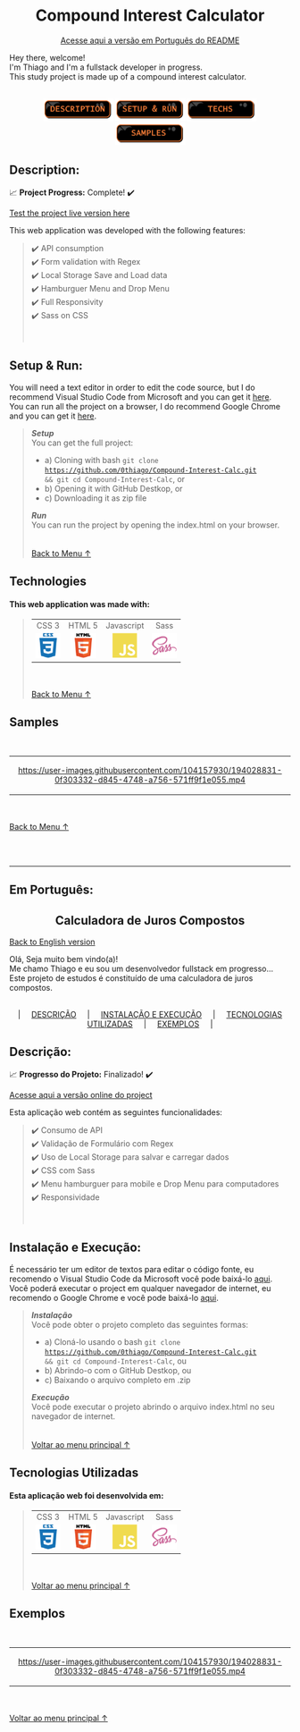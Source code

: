 <h1 align="center">Compound Interest Calculator</h1> 

<div align="center"><a href="#em-português">Acesse aqui a versão em Português do README</a></div>

Hey there, welcome!<br>
I'm Thiago and I'm a fullstack developer in progress.<br>
This study project is made up of a compound interest calculator.<br><br>

<div align="center">
  <a href="#description"><img src="https://github.com/0thiago/imgs/blob/main/readme-description1.png" width="125px" height="40px"></a>  
  <a href="#setup--run"><img src="https://github.com/0thiago/imgs/blob/main/readme-setuprun1.png" width="125px" height="40px"></a>
  <a href="#technologies"><img src="https://github.com/0thiago/imgs/blob/main/readme-techs1.png" width="125px" height="40px"></a>
  <a href="#samples"><img src="https://github.com/0thiago/imgs/blob/main/readme-samples1.png" width="125px" height="40px"></a>
</div>

<section id="#description">
<h2>Description:</h2>
  
:chart_with_upwards_trend: **Project Progress:** Complete! :heavy_check_mark:

<a href="https://0thiago.github.io/Compound-Interest-Calc/compound-interest-calculator.html">Test the project live version here</a> 

This web application was developed with the following features:
> :heavy_check_mark: API consumption<br> 
> :heavy_check_mark: Form validation with Regex<br>
> :heavy_check_mark: Local Storage Save and Load data<br>
> :heavy_check_mark: Hamburguer Menu and Drop Menu<br>
> :heavy_check_mark: Full Responsivity<br>
> :heavy_check_mark: Sass on CSS
><br><br><br>
</section>

<section id="#setuprun">
<h2>Setup & Run:</h2>
  
You will need a text editor in order to edit the code source, but I do recommend Visual Studio Code from Microsoft and you can get it [here](https://code.visualstudio.com/download).<br> 
You can run all the project on a browser, I do recommend Google Chrome and you can get it [here](https://www.google.com/chrome/thank-you.html).<br>

> *__Setup__*<br>
>You can get the full project:
> - a) Cloning with bash <code>git clone https://github.com/0thiago/Compound-Interest-Calc.git && git cd Compound-Interest-Calc</code>, or
> - b) Opening it with GitHub Destkop, or
> - c) Downloading it as zip file
>  
> __*Run*__<br>
>You can run the project by opening the index.html on your browser.
<br><br><br>
<a href="#compound-interest-calculator">Back to Menu ↑</a>
</section>
 
<section id="#techs">
<h2>Technologies</h2>
<h4>This web application was made with:</h4>
  
><table>
>  <tr align="center">
>    <td>CSS 3</td>
>    <td>HTML 5</td>
>    <td>Javascript</td>
>    <td>Sass</td>
>  <tr align="center">
>    <td><img src="https://github.com/devicons/devicon/blob/master/icons/css3/css3-plain-wordmark.svg" width="45px" height="45px"></td>
>    <td><img src="https://github.com/devicons/devicon/blob/master/icons/html5/html5-original-wordmark.svg" width="45px" height="45px"></td>
>    <td><img src="https://github.com/devicons/devicon/blob/master/icons/javascript/javascript-plain.svg" width="45px" height="45px"></td>
>    <td><img src="https://github.com/devicons/devicon/blob/master/icons/sass/sass-original.svg" width="45px" height="45px"></td>
>  </tr>
></table>
><br><br>
><a href="#compound-interest-calculator">Back to Menu ↑</a>
</section>

<section id="#samples">
<h2>Samples</h2><br>
<div align="center">
<table>
<tr align="center">
<td> 

https://user-images.githubusercontent.com/104157930/194028831-0f303332-d845-4748-a756-571ff9f1e055.mp4

</td>

</tr>
</table>
</div>
<br><br>
<a href="#compound-interest-calculator">Back to Menu ↑</a>
</section>

<!-- ================ INÍCIO SESSÃO EM PORTUGUÊS ================= -->
<br><br><hr>
<section id="#em-portugues">
<h2>Em Português:</h2>
<h1 align="center">Calculadora de Juros Compostos</h1>

<a href="#compound-interest-calculator">Back to English version</a>

Olá, Seja muito bem vindo(a)!<br>
Me chamo Thiago e eu sou um desenvolvedor fullstack em progresso...<br>
Este projeto de estudos é constituído de uma calculadora de juros compostos.<br><br>

<div align="center">
| &nbsp; &nbsp; <a href="#descrição">DESCRIÇÃO</a> &nbsp; &nbsp; | &nbsp; &nbsp; <a href="#instalação-e-execução">INSTALAÇÃO E EXECUÇÃO</a> &nbsp; &nbsp; | &nbsp; &nbsp; <a href="#tecnologias-utilizadas">TECNOLOGIAS UTILIZADAS</a> &nbsp; &nbsp; | &nbsp; &nbsp; <a href="#exemplos">EXEMPLOS</a></td> &nbsp; &nbsp; |
</div>

<section id="#descrição">
<h2>Descrição:</h2>
  
:chart_with_upwards_trend: **Progresso do Projeto:** Finalizado! :heavy_check_mark:

<a href="https://0thiago.github.io/Compound-Interest-Calc/compound-interest-calculator.html">Acesse aqui a versão online do project</a>

Esta aplicação web contém as seguintes funcionalidades:
> :heavy_check_mark: Consumo de API<br> 
> :heavy_check_mark: Validação de Formulário com Regex<br>
> :heavy_check_mark: Uso de Local Storage para salvar e carregar dados<br>
> :heavy_check_mark: CSS com Sass<br>
> :heavy_check_mark: Menu hamburguer para mobile e Drop Menu para computadores<br>
> :heavy_check_mark: Responsividade
><br><br><br>
</section>

<section id="#instalação-e-execução">
<h2>Instalação e Execução:</h2>
  
É necessário ter um editor de textos para editar o código fonte, eu recomendo o Visual Studio Code da Microsoft você pode baixá-lo [aqui](https://code.visualstudio.com/download).<br> 
Você poderá executar o project em qualquer navegador de internet, eu recomendo o Google Chrome e você pode baixá-lo [aqui](https://www.google.com/chrome/thank-you.html).<br>

> __*Instalação*__<br>
>Você pode obter o projeto completo das seguintes formas:
> - a) Cloná-lo usando o bash <code>git clone https://github.com/0thiago/Compound-Interest-Calc.git && git cd Compound-Interest-Calc</code>, ou
> - b) Abrindo-o com o GitHub Destkop, ou
> - c) Baixando o arquivo completo em .zip
>
> __*Execução*__<br>
>Você pode executar o projeto abrindo o arquivo index.html no seu navegador de internet.
<br><br><br>
<a href="#em-português">Voltar ao menu principal ↑</a>
</section>
 
<section id="#tecnologias-utilizadas">
<h2>Tecnologias Utilizadas</h2>
<h4>Esta aplicação web foi desenvolvida em:</h4>
  
><table>
>  <tr align="center">
>    <td>CSS 3</td>
>    <td>HTML 5</td>
>    <td>Javascript</td>
>    <td>Sass</td>
>  <tr align="center">
>    <td><img src="https://github.com/devicons/devicon/blob/master/icons/css3/css3-plain-wordmark.svg" width="45px" height="45px"></td>
>    <td><img src="https://github.com/devicons/devicon/blob/master/icons/html5/html5-original-wordmark.svg" width="45px" height="45px"></td>
>    <td><img src="https://github.com/devicons/devicon/blob/master/icons/javascript/javascript-plain.svg" width="45px" height="45px"></td>
>    <td><img src="https://github.com/devicons/devicon/blob/master/icons/sass/sass-original.svg" width="45px" height="45px"></td>
></table>
><br><br>
><a href="#em-português">Voltar ao menu principal ↑</a>
</section>

<section id="#exemplos">
<h2>Exemplos</h2><br>
<div align="center">
<table>
<tr align="center">
<td> 

https://user-images.githubusercontent.com/104157930/194028831-0f303332-d845-4748-a756-571ff9f1e055.mp4

 </td>
</tr>
</table>
</div>
<br><br>
<a href="#em-português">Voltar ao menu principal ↑</a>
</section>
